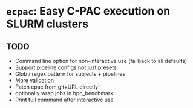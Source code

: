 # `ecpac`: Easy C-PAC execution on SLURM clusters

## TODO

- Command line option for non-interactive use (fallback to all defaults)
- Support pipeline configs not just presets
- Glob / regex pattern for subjects + pipelines
- More validation
- Patch cpac from git+URL directly
- optionally wrap jobs in hpc_benchmark
- Print full command after interactive use 